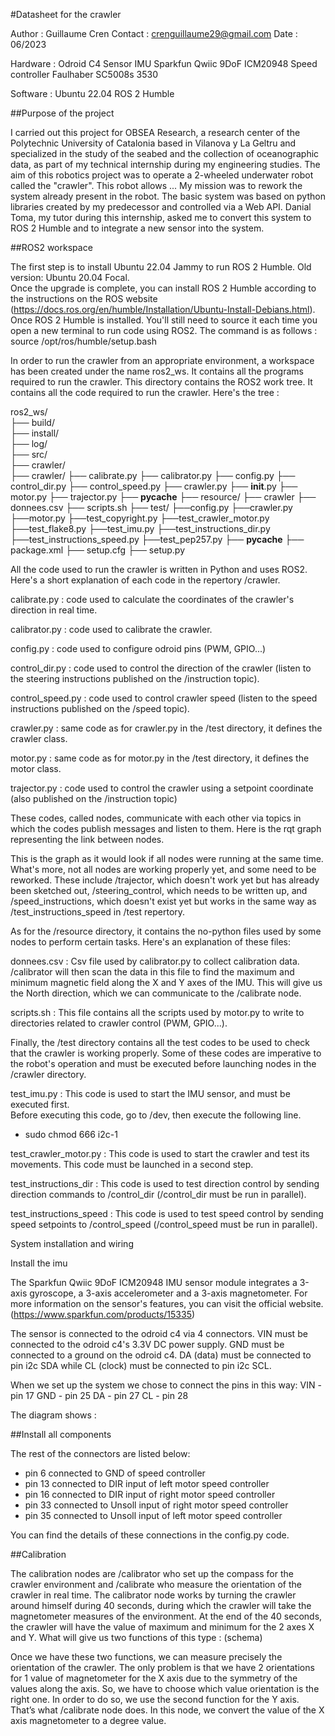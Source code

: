 #Datasheet for the crawler 

Author : Guillaume Cren
Contact : crenguillaume29@gmail.com 
Date : 06/2023

Hardware :
Odroid C4 
Sensor IMU Sparkfun Qwiic 9DoF ICM20948
Speed controller Faulhaber SC5008s 3530

Software : 
Ubuntu 22.04 
ROS 2 Humble


##Purpose of the project

I carried out this project for OBSEA Research, a research center of the Polytechnic University of Catalonia based in Vilanova y La Geltru and specialized in the study of the seabed and the collection of oceanographic data, as part of my technical internship during my engineering studies. The aim of this robotics project was to operate a 2-wheeled underwater robot called the "crawler". This robot allows ...
My mission was to rework the system already present in the robot. The basic system was based on python libraries created by my predecessor and controlled via a Web API. Danial Toma, my tutor during this internship, asked me to convert this system to ROS 2 Humble and to integrate a new sensor into the system. 


##ROS2 workspace 

The first step is to install Ubuntu 22.04 Jammy to run ROS 2 Humble. 
Old version: Ubuntu 20.04 Focal.  
Once the upgrade is complete, you can install ROS 2 Humble according to the instructions on the ROS website (https://docs.ros.org/en/humble/Installation/Ubuntu-Install-Debians.html). 
Once ROS 2 Humble is installed. You'll still need to source it each time you open a new terminal to run code using ROS2. 
The command is as follows :
source /opt/ros/humble/setup.bash

In order to run the crawler from an appropriate environment, a workspace has been created under the name ros2_ws.
It contains all the programs required to run the crawler.
This directory contains the ROS2 work tree. It contains all the code required to run the crawler. Here's the tree :


ros2_ws/        
	├── build/          
	├── install/        	
	├── log/            	
    	├── src/  	
          ├── crawler/  
              ├── crawler/
              ├── calibrate.py
              ├── calibrator.py
              ├── config.py
              ├── control_dir.py
              ├── control_speed.py
              ├── crawler.py
              ├── __init__.py
              ├── motor.py
              ├── trajector.py
              ├── __pycache__
          ├── resource/
              ├── crawler 
              ├── donnees.csv
              ├── scripts.sh
          ├── test/
              ├──config.py
              ├──crawler.py
              ├──motor.py
              ├──test_copyright.py
              ├──test_crawler_motor.py
              ├──test_flake8.py
              ├──test_imu.py
              ├──test_instructions_dir.py
              ├──test_instructions_speed.py
              ├──test_pep257.py
              ├── __pycache__
          ├── package.xml
          ├── setup.cfg
          ├── setup.py	


All the code used to run the crawler is written in Python and uses ROS2.
Here's a short explanation of each code in the repertory /crawler. 

calibrate.py : code used to calculate the coordinates of the crawler's direction in real time.

calibrator.py : code used to calibrate the crawler.

config.py : code used to configure odroid pins (PWM, GPIO...)

control_dir.py : code used to control the direction of the crawler (listen to the steering instructions published on the /instruction topic).

control_speed.py : code used to control crawler speed (listen to the speed instructions published on the /speed topic).

crawler.py : same code as for crawler.py in the /test directory, it defines the crawler class.

motor.py : same code as for motor.py in the /test directory, it defines the motor class.

trajector.py : code used to control the crawler using a setpoint coordinate (also published on the /instruction topic)

These codes, called nodes, communicate with each other via topics in which the codes publish messages and listen to them.
Here is the rqt graph representing the link between nodes.


	
This is the graph as it would look if all nodes were running at the same time.
What's more, not all nodes are working properly yet, and some need to be reworked. 
These include /trajector, which doesn't work yet but has already been sketched out, /steering_control, which needs to be written up, and /speed_instructions, which doesn't exist yet but works in the same way as /test_instructions_speed in /test repertory.

As for the /resource directory, it contains the no-python files used by some nodes to perform certain tasks. Here's an explanation of these files:

donnees.csv : Csv file used by calibrator.py to collect calibration data. /calibrator will then scan the data in this file to find the maximum and minimum magnetic field along the X and Y axes of the IMU. This will give us the North direction, which we can communicate to the /calibrate node.

scripts.sh : This file contains all the scripts used by motor.py to write to directories related to crawler control (PWM, GPIO...).
	 
Finally, the /test directory contains all the test codes to be used to check that the 
crawler is working properly.
Some of these codes are imperative to the robot's operation and must be executed 
before launching nodes in the /crawler directory.

test_imu.py : This code is used to start the IMU sensor, and must be executed first.  
Before executing this code, go to /dev, then execute the following line.
- sudo chmod 666 i2c-1

test_crawler_motor.py :  This code is used to start the crawler and test its movements. This code must be launched in a second step. 

test_instructions_dir : This code is used to test direction control by sending direction commands to /control_dir (/control_dir must be run in parallel).

test_instructions_speed : This code is used to test speed control by sending speed setpoints to /control_speed (/control_speed must be run in parallel).


System installation and wiring

Install the imu 

The Sparkfun Qwiic 9DoF ICM20948 IMU sensor module integrates a 3-axis gyroscope, a 3-axis accelerometer and a 3-axis magnetometer.
For more information on the sensor's features, you can visit the official website.
(https://www.sparkfun.com/products/15335)

The sensor is connected to the odroid c4 via 4 connectors.
VIN must be connected to the odroid c4's 3.3V DC power supply.
GND must be connected to a ground on the odroid c4.
DA (data) must be connected to pin i2c SDA while CL (clock) must be connected to pin i2c SCL.





When we set up the system we chose to connect the pins in this way:
VIN - pin 17
GND - pin 25
DA - pin 27
CL - pin 28

The diagram shows : 



##Install all components 

The rest of the connectors are listed below:

- pin 6 connected to GND of speed controller
- pin 13 connected to DIR input of left motor speed controller
- pin 16 connected to DIR input of right motor speed controller
- pin 33 connected to Unsoll input of right motor speed controller
- pin 35 connected to Unsoll input of left motor speed controller

You can find the details of these connections in the config.py code.

##Calibration

The calibration nodes are /calibrator who set up the compass for the crawler environment and /calibrate who measure the orientation of the crawler in real time. 
The calibrator node works by turning the crawler around himself during 40 seconds,  during which the crawler will take the magnetometer measures of the environment. 
At the end of the 40 seconds, the crawler will have the value of maximum and minimum for the 2 axes X and Y.  What will give us two functions of this type : 
					(schema)

Once we have these two functions, we can measure precisely the orientation of the crawler. 
The only problem is that we have 2 orientations for 1 value of magnetometer for the X axis due to the symmetry of the values along the axis.
So, we have to choose which value orientation is the right one. In order to do so, we use the second function for the Y axis. That’s what /calibrate node does. 
In this node, we convert the value of the X axis magnetometer to a degree value.   

